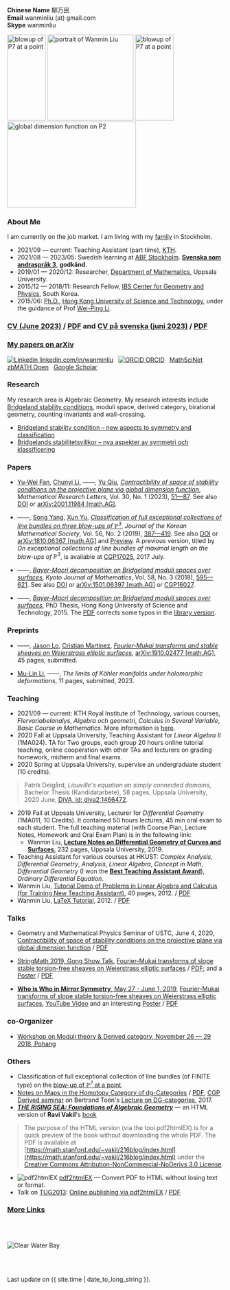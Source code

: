  **Chinese Name** 柳万民 <br>**Email** wanminliu (at) gmail.com  <br> **Skype** wanminliu <br>


[<img src="https://wanminliu.github.io/pic/Blowup_P7_a_point_33.png" alt="blowup of P7 at a point" width="90" height="200" />](https://wanminliu.github.io/rs/blowup/7)  <img src="https://avatars0.githubusercontent.com/u/5844031" alt="portrait of Wanmin Liu" width="200" height="200" />  [<img src="https://wanminliu.github.io/pic/Blowup_P7_a_point_49.png" alt="blowup of P7 at a point" width="90" height="200" />](https://wanminliu.github.io/rs/blowup/7)  [<img src="https://wanminliu.github.io/pic/2001.11984_13.png" alt="global dimension function on P2" width="300" height="200" />](https://arxiv.org/abs/2001.11984)

### About Me

I am currently on the job market. I am living with my [family](https://wanminliu.github.io/pic/family) in Stockholm.

- 2021/09 — current: Teaching Assistant (part time), [KTH](https://wanminliu.github.io/KTH/).
- 2021/08 — 2023/05: Swedish learning at [ABF Stockholm](https://abfstockholm.se/). [**Svenska som andraspråk 3**](https://www.skolverket.se/undervisning/gymnasieskolan/bedomning-i-gymnasieskolan/bedomningsstod-i-amnen-pa-gymnasial-niva/bedomningsstod-i-svenska-och-svenska-som-andrasprak-pa-gymnasial-niva#h-Svenskasomandrasprak3), **godkänd**.
- 2019/01 — 2020/12: Researcher, [Department of Mathematics](https://www.math.uu.se/research/algebra-and-geometry/), Uppsala University.
- 2015/12 — 2018/11: Research Fellow, [IBS Center for Geometry and Physics](https://cgp.ibs.re.kr/), South Korea.
- 2015/06: [Ph.D.](https://genealogy.math.ndsu.nodak.edu/id.php?id=198052), [Hong Kong University of Science and Technology](https://www.math.hkust.edu.hk/), under the guidance of Prof [Wei-Ping Li](https://www.math.hkust.edu.hk/people/faculty/profile/mawpli/).




### [CV (June 2023)](https://wanminliu.github.io/CV/CV_Wanmin_Liu.html) / [PDF](https://wanminliu.github.io/CV/CV_Wanmin_Liu.pdf)  and  [CV på svenska (juni 2023)](https://wanminliu.github.io/CV/CV_Wanmin_Liu_2023_sv.html) / [PDF](https://wanminliu.github.io/CV/CV_Wanmin_Liu_2023_sv.pdf) 


### [My papers on arXiv](http://arxiv.org/a/liu_w_7)

[![Linkedin](https://i.stack.imgur.com/gVE0j.png) linkedin.com/in/wanminliu](https://www.linkedin.com/in/wanminliu)
&nbsp;
[![ORCID](https://info.orcid.org/wp-content/uploads/2019/11/orcid_16x16.png) ORCID](https://orcid.org/0000-0003-0999-5553)
&nbsp;
[MathSciNet](https://mathscinet.ams.org/mathscinet/MRAuthorID/789188)
&nbsp;
[zbMATH Open](https://zbmath.org/authors/?q=ai%3Aliu.wanmin)
&nbsp;
[Google Scholar](https://scholar.google.com/citations?user=KeZB0E4AAAAJ)



### Research
My research area is Algebraic Geometry. My research interests include [Bridgeland stability conditions](https://annals.math.princeton.edu/wp-content/uploads/annals-v166-n2-p01.pdf), moduli space, derived category, birational geometry, counting invariants and wall-crossing.

* [Bridgeland stability condition – new aspects to symmetry and classification](https://wanminliu.github.io/rs/bscen)
* [Bridgelands stabilitetsvillkor – nya aspekter av symmetri och klassificering](https://wanminliu.github.io/rs/bscsv)

### Papers

- [Yu-Wei Fan](https://ywfan-math.github.io/), [Chunyi Li](https://sites.google.com/site/chunyili0401/), ——, [Yu Qiu](https://ubw-q.github.io/), _[Contractibility of space of stability conditions on the projective plane via global dimension function](https://wanminliu.github.io/doc/FLLQ20/P2.html)_, *Mathematical Research Letters*, Vol. 30, No. 1 (2023), [51—87](https://wanminliu.github.io/doc/FLLQ20/MRL_30_01_A03.pdf). See also [DOI](https://dx.doi.org/10.4310/MRL.2023.v30.n1.a3) or [arXiv:2001.11984 [math.AG]](https://arxiv.org/abs/2001.11984).

- ——, [Song Yang](http://cam.tju.edu.cn/en/faculty/index.php?id=44), [Xun Yu](https://sites.google.com/site/xunyuhomepage/), _[Classification of full exceptional collections of line bundles on three blow-ups of $\mathbb{P}^3$](https://pdf.medrang.co.kr/kms01/JKMS/56/JKMS-56-2-387-419.html)_, *Journal of the Korean Mathematical Society*, Vol. 56, No. 2 (2019), [387—419](http://koreascience.or.kr/article/JAKO201912742274412.pdf). See also [DOI](https://doi.org/10.4134/JKMS.j180204) or [arXiv:1810.06367 [math.AG]](https://arxiv.org/abs/1810.06367) and [Preview](https://wanminliu.github.io/doc/LYY19/1810.06367.html). A previous version, titled by _On exceptional collections of line bundles of maximal length on the blow-ups of $\mathbb{P}^3$_, is available at [CGP17025](https://cgp.ibs.re.kr/archive/preprints/2017), 2017 July.

- ——, _[Bayer-Macrì decomposition on Bridgeland moduli spaces over surfaces](https://wanminliu.github.io/doc/L18/1501.06397.html)_, *Kyoto Journal of Mathematics*, Vol. 58, No. 3 (2018), [595—621](https://projecteuclid.org/journalArticle/Download?urlId=10.1215%2F21562261-2017-0031). See also [DOI](https://doi.org/10.1215/21562261-2017-0031) or [arXiv:1501.06397 [math.AG]](https://arxiv.org/abs/1501.06397) or [CGP16027](https://cgp.ibs.re.kr/archive/preprints/2016).

- ——, _[Bayer-Macrì decomposition on Bridgeland moduli spaces over surfaces](https://wanminliu.github.io/thesis/thesis_WM.html)_, PhD Thesis, Hong Kong University of Science and Technology, 2015. The [PDF](https://wanminliu.github.io/doc/thesis_WM.pdf) corrects some typos in the [library version](https://lbezone.hkust.edu.hk/bib/b1487651).

### Preprints



- ——, [Jason Lo](https://sites.google.com/site/chiehcjlo/home), [Cristian Martinez](https://sites.google.com/site/cristianmathinez/home), _[Fourier-Mukai transforms and stable sheaves on Weierstrass elliptic surfaces](https://wanminliu.github.io/doc/LLM/LLM.html)_, [arXiv:1910.02477 [math.AG]](https://arxiv.org/abs/1910.02477), 45 pages, submitted.

- [Mu-Lin Li](https://grzy.hnu.edu.cn/site/index/limulin),  ——, _The limits of Kähler manifolds under holomorphic deformations_, 11 pages, submitted, 2023.



### Teaching
* 2021/09 — current: KTH Royal Institute of Technology, various courses, *Flervariabelanalys*, *Algebra och geometri*, *Calculus in Several Variable*, *Basic Course in Mathematics*. More information is [here](https://wanminliu.github.io/KTH/).
* 2020 Fall at Uppsala University, Teaching Assistant for *Linear Algebra II* (1MA024). TA for Two groups, each group 20 hours online tutorial teaching, online cooperation with other TAs and lecturers on grading homework, midterm and final exams.
* 2020 Spring at Uppsala University, supervise an undergraduate student (10 credits).
 > Patrik Deigård, *Liouville's equation on simply connected domains*, Bachelor Thesis (Kandidatarbete), 58 pages, Uppsala University, 2020 June, [DiVA, id: diva2:1466472](https://urn.kb.se/resolve?urn=urn:nbn:se:uu:diva-419483).

* 2019 Fall at Uppsala University, Lecturer for *Differential Geometry* (1MA011, 10 Credits). It contained 50 hours lectures, 45 min oral exam to each student. The full teaching material (with Course Plan, Lecture Notes, Homework and Oral Exam Plan) is in the following link:
  * Wanmin Liu, [**Lecture Notes on Differential Geometry of Curves and Surfaces**](https://wanminliu.github.io/doc/DG/DG.html), 232 pages, Uppsala University, 2019.
* Teaching Assistant for various courses at HKUST: _Complex Analysis_, _Differential Geometry_, _Analysis_, _Linear Algebra_, _Concept in Math_, _Differential Geometry_ (I won the **[Best Teaching Assistant Award](https://wanminliu.github.io/pic/BestTA.jpg)**), _Ordinary Differential Equation_.
* Wanmin Liu, [Tutorial Demo of Problems in Linear Algebra and Calculus (for Training New Teaching Assistant)](https://wanminliu.github.io/doc/Tutorial/Tutorial_Training.html), 40 pages, 2012. / [PDF](https://wanminliu.github.io/doc/Tutorial/Tutorial_Training.pdf)
* Wanmin Liu, [LaTeX Tutorial](https://wanminliu.github.io/introLaTeX/introLaTeX.html), 2012. / [PDF](https://wanminliu.github.io/doc/introLaTeX.pdf)



### Talks

- Geometry and Mathematical Physics Seminar of USTC, June 4, 2020, [Contractibility of space of stability conditions on the projective plane via global dimension function](https://wanminliu.github.io/doc/P2slides/P2_gldim.html) / [PDF](https://wanminliu.github.io/doc/P2slides/P2_gldim.pdf)

- [StringMath 2019, Gong Show Talk](https://www.stringmath2019.se/gong-show/), [Fourier-Mukai transforms of slope stable torsion-free sheaves on Weierstrass elliptic surfaces](https://wanminliu.github.io/doc/WMLiu_StringMath2019_Slide.html) / [PDF](https://wanminliu.github.io/doc/WMLiu_StringMath2019_Slide.pdf); and a [Poster](https://wanminliu.github.io/doc/SM2019_Poster_Wanmin.html) / [PDF](https://wanminliu.github.io/doc/SM2019_Poster_Wanmin.pdf)

- [**Who is Who in Mirror Symmetry**, May 27 - June 1, 2019](http://hms.mirrorsymmetry.ru/index.html), [Fourier-Mukai transforms of slope stable torsion-free sheaves on Weierstrass elliptic surfaces](http://hms.mirrorsymmetry.ru/abstracts.html), [YouTube Video](https://www.youtube.com/watch?v=xGopibMJANg) and an interesting [Poster](https://wanminliu.github.io/doc/Poster.html) / [PDF](http://hms.mirrorsymmetry.ru/Poster.pdf)


### co-Organizer
* [Workshop on Moduli theory & Derived category, November 26 — 29 2018, Pohang](https://cgp.ibs.re.kr/conferences/Workshop_on_Moduli_theory_and_Derived_category/)


### Others
  - Classification of full exceptional collection of line bundles (of FINITE type) on the [blow-up of $\mathbb{P}^7$ at a point](https://wanminliu.github.io/rs/blowup/7).
  - [Notes on Maps in the Homotopy Category of dg-Categories](https://wanminliu.github.io/doc/20170704_dg-seminar-wm.html) / [PDF](https://wanminliu.github.io/doc/20170704_dg-seminar-wm.pdf), [CGP Derived seminar](https://cgp.ibs.re.kr/activities/seminars/derived_seminar) on Bertrand Toën's [Lecture on DG-categories](https://atlas.mat.ub.edu/grgta/articles/Toen2.pdf), 2017.
  - **_[THE RISING SEA: Foundations of Algebraic Geometry](https://wanminliu.github.io/Ravi_AG/Ravi_AG.html)_** — an HTML version of **Ravi Vakil**'s [book](http://math.stanford.edu/~vakil/216blog/FOAGapr0123public.pdf)
  >The purpose of the HTML version (via the tool pdf2htmlEX) is for a quick preview of the book without downloading the whole PDF. The PDF is available at [https://math.stanford.edu/~vakil/216blog/index.html](https://math.stanford.edu/~vakil/216blog/index.html) under the [Creative Commons Attribution-NonCommercial-NoDerivs 3.0 License](https://creativecommons.org/licenses/by-nc-nd/3.0/).

  - ![pdf2htmlEX](https://coolwanglu.github.io/pdf2htmlEX/images/pdf2htmlEX-64x64.png) [pdf2htmlEX](https://github.com/coolwanglu/pdf2htmlEX/wiki) — Convert PDF to HTML without losing text or format.
  - Talk on [TUG2013](https://tug.org/tug2013/): [Online publishing via pdf2htmlEX](https://wanminliu.github.io/doc/pdf2htmlEX/tb108wang.html)  / [PDF](https://tug.org/TUGboat/tb34-3/tb108wang.pdf)


### [**More Links**](https://wanminliu.github.io/link)


<br/><br/>

<img src="https://wanminliu.github.io//pic/cwb.jpg" alt="Clear Water Bay" id="width:100%;height:auto;">

<br/><br/>
<p>Last update on {{ site.time | date_to_long_string }}.</p>
